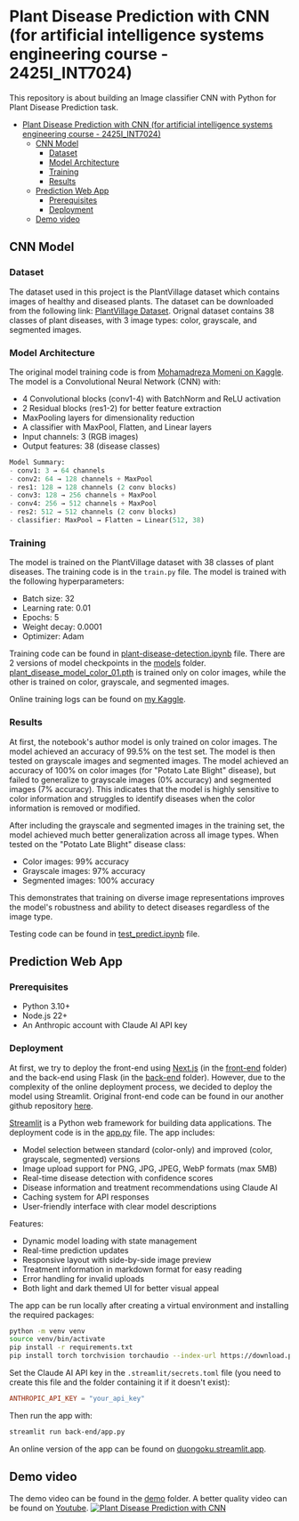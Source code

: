 # Plant Disease Prediction with CNN (for artificial intelligence systems engineering course - 2425I_INT7024)

This repository is about building an Image classifier CNN with Python for Plant Disease Prediction task.

-   [Plant Disease Prediction with CNN (for artificial intelligence systems engineering course - 2425I_INT7024)](#plant-disease-prediction-with-cnn-for-artificial-intelligence-systems-engineering-course---2425i_int7024)
    -   [CNN Model](#cnn-model)
        -   [Dataset](#dataset)
        -   [Model Architecture](#model-architecture)
        -   [Training](#training)
        -   [Results](#results)
    -   [Prediction Web App](#prediction-web-app)
        -   [Prerequisites](#prerequisites)
        -   [Deployment](#deployment)
    -   [Demo video](#demo-video)

## CNN Model

### Dataset

The dataset used in this project is the PlantVillage dataset which contains images of healthy and diseased plants. The dataset can be downloaded from the following link: [PlantVillage Dataset](https://github.com/spMohanty/PlantVillage-Dataset/tree/master/raw). Orignal dataset contains 38 classes of plant diseases, with 3 image types: color, grayscale, and segmented images.

### Model Architecture

The original model training code is from [Mohamadreza Momeni on Kaggle](https://www.kaggle.com/code/imtkaggleteam/plant-diseases-detection-pytorch). The model is a Convolutional Neural Network (CNN) with:

-   4 Convolutional blocks (conv1-4) with BatchNorm and ReLU activation
-   2 Residual blocks (res1-2) for better feature extraction
-   MaxPooling layers for dimensionality reduction
-   A classifier with MaxPool, Flatten, and Linear layers
-   Input channels: 3 (RGB images)
-   Output features: 38 (disease classes)

```python
Model Summary:
- conv1: 3 → 64 channels
- conv2: 64 → 128 channels + MaxPool
- res1: 128 → 128 channels (2 conv blocks)
- conv3: 128 → 256 channels + MaxPool
- conv4: 256 → 512 channels + MaxPool
- res2: 512 → 512 channels (2 conv blocks)
- classifier: MaxPool → Flatten → Linear(512, 38)
```

### Training

The model is trained on the PlantVillage dataset with 38 classes of plant diseases. The training code is in the `train.py` file. The model is trained with the following hyperparameters:

-   Batch size: 32
-   Learning rate: 0.01
-   Epochs: 5
-   Weight decay: 0.0001
-   Optimizer: Adam

Training code can be found in [plant-disease-detection.ipynb](back-end/plant-diseases-detection.ipynb) file. There are 2 versions of model checkpoints in the [models](back-end/models) folder. [plant_disease_model_color_01.pth](back-end/models/plant_disease_model_color_01.pth) is trained only on color images, while the other is trained on color, grayscale, and segmented images.

Online training logs can be found on [my Kaggle](https://www.kaggle.com/code/duongoku/plant-diseases-detection).

### Results

At first, the notebook's author model is only trained on color images. The model achieved an accuracy of 99.5% on the test set. The model is then tested on grayscale images and segmented images. The model achieved
an accuracy of 100% on color images (for "Potato Late Blight" disease), but failed to generalize to grayscale images (0% accuracy) and segmented images (7% accuracy). This indicates that the model is highly sensitive to color information and struggles to identify diseases when the color information is removed or modified.

After including the grayscale and segmented images in the training set, the model achieved
much better generalization across all image types. When tested on the "Potato Late Blight" disease class:

-   Color images: 99% accuracy
-   Grayscale images: 97% accuracy
-   Segmented images: 100% accuracy

This demonstrates that training on diverse image representations improves the model's robustness and ability to detect diseases regardless of the image type.

Testing code can be found in [test_predict.ipynb](back-end/test_predict.ipynb) file.

## Prediction Web App

### Prerequisites

-   Python 3.10+
-   Node.js 22+
-   An Anthropic account with Claude AI API key

### Deployment

At first, we try to deploy the front-end using [Next.js](https://nextjs.org/) (in the [front-end](front-end) folder) and the back-end using Flask (in the [back-end](back-end) folder). However, due to the complexity of the online deployment process, we decided to deploy the model using Streamlit. Original front-end code can be found in our another github repository [here](https://github.com/nguyenhungduy/plant-disease-detection).

[Streamlit](https://streamlit.io/) is a Python web framework for building data applications. The deployment code is in the [app.py](back-end/app.py) file. The app includes:

-   Model selection between standard (color-only) and improved (color, grayscale, segmented) versions
-   Image upload support for PNG, JPG, JPEG, WebP formats (max 5MB)
-   Real-time disease detection with confidence scores
-   Disease information and treatment recommendations using Claude AI
-   Caching system for API responses
-   User-friendly interface with clear model descriptions

Features:

-   Dynamic model loading with state management
-   Real-time prediction updates
-   Responsive layout with side-by-side image preview
-   Treatment information in markdown format for easy reading
-   Error handling for invalid uploads
-   Both light and dark themed UI for better visual appeal

The app can be run locally after creating a virtual environment and installing the required packages:

```bash
python -m venv venv
source venv/bin/activate
pip install -r requirements.txt
pip install torch torchvision torchaudio --index-url https://download.pytorch.org/whl/cu118
```

Set the Claude AI API key in the `.streamlit/secrets.toml` file (you need to create this file and the folder containing it if it doesn't exist):

```toml
ANTHROPIC_API_KEY = "your_api_key"
```

Then run the app with:

```bash
streamlit run back-end/app.py
```

An online version of the app can be found on [duongoku.streamlit.app](https://duongoku.streamlit.app/).

## Demo video

The demo video can be found in the [demo](demo) folder.
A better quality video can be found on [Youtube](https://youtu.be/19Bfd__M5ic).
[![Plant Disease Prediction with CNN](http://i.ytimg.com/vi/19Bfd__M5ic/hqdefault.jpg)](https://www.youtube.com/watch?v=19Bfd__M5ic)
